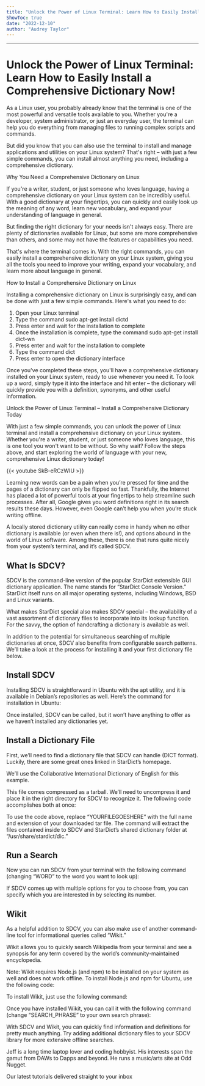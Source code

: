 ```yaml
---
title: "Unlock the Power of Linux Terminal: Learn How to Easily Install a Comprehensive Dictionary Now!"
ShowToc: true 
date: "2022-12-10"
author: "Audrey Taylor"
---
```

*****
# Unlock the Power of Linux Terminal: Learn How to Easily Install a Comprehensive Dictionary Now!

As a Linux user, you probably already know that the terminal is one of the most powerful and versatile tools available to you. Whether you're a developer, system administrator, or just an everyday user, the terminal can help you do everything from managing files to running complex scripts and commands.

But did you know that you can also use the terminal to install and manage applications and utilities on your Linux system? That's right – with just a few simple commands, you can install almost anything you need, including a comprehensive dictionary.

Why You Need a Comprehensive Dictionary on Linux

If you're a writer, student, or just someone who loves language, having a comprehensive dictionary on your Linux system can be incredibly useful. With a good dictionary at your fingertips, you can quickly and easily look up the meaning of any word, learn new vocabulary, and expand your understanding of language in general.

But finding the right dictionary for your needs isn't always easy. There are plenty of dictionaries available for Linux, but some are more comprehensive than others, and some may not have the features or capabilities you need.

That's where the terminal comes in. With the right commands, you can easily install a comprehensive dictionary on your Linux system, giving you all the tools you need to improve your writing, expand your vocabulary, and learn more about language in general.

How to Install a Comprehensive Dictionary on Linux

Installing a comprehensive dictionary on Linux is surprisingly easy, and can be done with just a few simple commands. Here's what you need to do:

1. Open your Linux terminal
2. Type the command sudo apt-get install dictd
3. Press enter and wait for the installation to complete
4. Once the installation is complete, type the command sudo apt-get install dict-wn
5. Press enter and wait for the installation to complete
6. Type the command dict
7. Press enter to open the dictionary interface

Once you've completed these steps, you'll have a comprehensive dictionary installed on your Linux system, ready to use whenever you need it. To look up a word, simply type it into the interface and hit enter – the dictionary will quickly provide you with a definition, synonyms, and other useful information.

Unlock the Power of Linux Terminal – Install a Comprehensive Dictionary Today

With just a few simple commands, you can unlock the power of Linux terminal and install a comprehensive dictionary on your Linux system. Whether you're a writer, student, or just someone who loves language, this is one tool you won't want to be without. So why wait? Follow the steps above, and start exploring the world of language with your new, comprehensive Linux dictionary today!

{{< youtube SkB-eRCzWIU >}} 



Learning new words can be a pain when you’re pressed for time and the pages of a dictionary can only be flipped so fast. Thankfully, the Internet has placed a lot of powerful tools at your fingertips to help streamline such processes. After all, Google gives you word definitions right in its search results these days. However, even Google can’t help you when you’re stuck writing offline.
 
A locally stored dictionary utility can really come in handy when no other dictionary is available (or even when there is!), and options abound in the world of Linux software. Among these, there is one that runs quite nicely from your system’s terminal, and it’s called SDCV.
 
## What Is SDCV?
 
SDCV is the command-line version of the popular StarDict extensible GUI dictionary application. The name stands for “StarDict Console Version.” StarDict itself runs on all major operating systems, including Windows, BSD and Linux variants.
 
What makes StarDict special also makes SDCV special – the availability of a vast assortment of dictionary files to incorporate into its lookup function. For the savvy, the option of handcrafting a dictionary is available as well.
 
In addition to the potential for simultaneous searching of multiple dictionaries at once, SDCV also benefits from configurable search patterns. We’ll take a look at the process for installing it and your first dictionary file below.
 
## Install SDCV
 
Installing SDCV is straightforward in Ubuntu with the apt utility, and it is available in Debian’s repositories as well. Here’s the command for installation in Ubuntu:
 

 
Once installed, SDCV can be called, but it won’t have anything to offer as we haven’t installed any dictionaries yet.
 
## Install a Dictionary File
 
First, we’ll need to find a dictionary file that SDCV can handle (DICT format). Luckily, there are some great ones linked in StarDict’s homepage.
 
We’ll use the Collaborative International Dictionary of English for this example.
 
This file comes compressed as a tarball. We’ll need to uncompress it and place it in the right directory for SDCV to recognize it. The following code accomplishes both at once:
 
To use the code above, replace “YOURFILEGOESHERE” with the full name and extension of your downloaded tar file. The command will extract the files contained inside to SDCV and StarDict’s shared dictionary folder at “/usr/share/stardict/dic.”
 
## Run a Search
 
Now you can run SDCV from your terminal with the following command (changing “WORD” to the word you want to look up):
 
If SDCV comes up with multiple options for you to choose from, you can specify which you are interested in by selecting its number.
 
## Wikit
 
As a helpful addition to SDCV, you can also make use of another command-line tool for informational queries called “Wikit.”
 
Wikit allows you to quickly search Wikipedia from your terminal and see a synopsis for any term covered by the world’s community-maintained encyclopedia.
 
Note: Wikit requires Node.js (and npm) to be installed on your system as well and does not work offline. To install Node.js and npm for Ubuntu, use the following code:
 
To install Wikit, just use the following command:
 
Once you have installed Wikit, you can call it with the following command (change “SEARCH_PHRASE” to your own search phrase):
 
With SDCV and Wikit, you can quickly find information and definitions for pretty much anything. Try adding additional dictionary files to your SDCV library for more extensive offline searches.
 
Jeff is a long time laptop lover and coding hobbyist. His interests span the gamut from DAWs to Dapps and beyond. He runs a music/arts site at Odd Nugget.
 
Our latest tutorials delivered straight to your inbox




